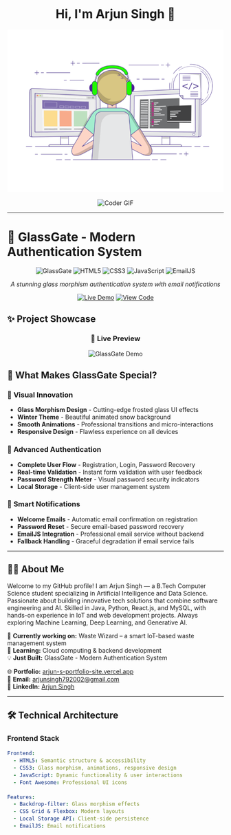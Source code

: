 <!-- Profile Header -->
<h1 align="center">Hi, I'm Arjun Singh 👋</h1>

<!-- Typing SVG + GIF -->
<p align="center">
  <img src="https://raw.githubusercontent.com/Arjunsingh-7/Arjunsingh-7/main/Assets/coding.gif.gif" alt="Coder GIF" width="600"/>
</p>

<p align="center">
  <img src="https://raw.githubusercontent.com/Arjunsingh-7/Arjunsingh-7/main/Assets/coding.gif" alt="Coder GIF" width="600"/>
</p>

---

# 🚪 **GlassGate - Modern Authentication System**

<div align="center">

![GlassGate](https://img.shields.io/badge/GlassGate-Modern%20Auth-blue)
![HTML5](https://img.shields.io/badge/HTML5-E34F26?style=flat&logo=html5&logoColor=white)
![CSS3](https://img.shields.io/badge/CSS3-1572B6?style=flat&logo=css3&logoColor=white)
![JavaScript](https://img.shields.io/badge/JavaScript-F7DF1E?style=flat&logo=javascript&logoColor=black)
![EmailJS](https://img.shields.io/badge/EmailJS-Service-orange)

*A stunning glass morphism authentication system with email notifications*

[![Live Demo](https://img.shields.io/badge/🚀-Live_Demo-green?style=for-the-badge)](https://yourusername.github.io/glassgate-auth/)
[![View Code](https://img.shields.io/badge/💻-View_Code-blue?style=for-the-badge)](https://github.com/Arjunsingh-7/glassgate-auth)

</div>

## ✨ **Project Showcase**

<div align="center">
  
### 🎥 **Live Preview**
![GlassGate Demo](https://via.placeholder.com/800x400/0D1117/FFFFFF?text=GlassGate+Authentication+System+Demo)

</div>

## 🌟 **What Makes GlassGate Special?**

### 🎨 **Visual Innovation**
- **Glass Morphism Design** - Cutting-edge frosted glass UI effects
- **Winter Theme** - Beautiful animated snow background
- **Smooth Animations** - Professional transitions and micro-interactions
- **Responsive Design** - Flawless experience on all devices

### 🔐 **Advanced Authentication**
- **Complete User Flow** - Registration, Login, Password Recovery
- **Real-time Validation** - Instant form validation with user feedback
- **Password Strength Meter** - Visual password security indicators
- **Local Storage** - Client-side user management system

### 📧 **Smart Notifications**
- **Welcome Emails** - Automatic email confirmation on registration
- **Password Reset** - Secure email-based password recovery
- **EmailJS Integration** - Professional email service without backend
- **Fallback Handling** - Graceful degradation if email service fails

---

## 👨‍💻 About Me
Welcome to my GitHub profile! I am Arjun Singh — a B.Tech Computer Science student specializing in Artificial Intelligence and Data Science.
Passionate about building innovative tech solutions that combine software engineering and AI.
Skilled in Java, Python, React.js, and MySQL, with hands-on experience in IoT and web development projects.
Always exploring Machine Learning, Deep Learning, and Generative AI.

🚀 **Currently working on:** Waste Wizard – a smart IoT-based waste management system  
🌱 **Learning:** Cloud computing & backend development  
💡 **Just Built:** GlassGate - Modern Authentication System

🌐 **Portfolio:** [arjun-s-portfolio-site.vercel.app](https://arjun-s-portfolio-site.vercel.app/)  
📧 **Email:** arjunsingh792002@gmail.com  
💼 **LinkedIn:** [Arjun Singh](https://www.linkedin.com/in/arjun-singh-2519ab280/)  

---

## 🛠️ **Technical Architecture**

### **Frontend Stack**
```yaml
Frontend:
  - HTML5: Semantic structure & accessibility
  - CSS3: Glass morphism, animations, responsive design
  - JavaScript: Dynamic functionality & user interactions
  - Font Awesome: Professional UI icons

Features:
  - Backdrop-filter: Glass morphism effects
  - CSS Grid & Flexbox: Modern layouts
  - Local Storage API: Client-side persistence
  - EmailJS: Email notifications
